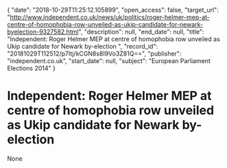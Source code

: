 {
  "date": "2018-10-29T11:25:12.105899", 
  "open_access": false, 
  "target_url": "http://www.independent.co.uk/news/uk/politics/roger-helmer-mep-at-centre-of-homophobia-row-unveiled-as-ukip-candidate-for-newark-byelection-9327582.html", 
  "description": null, 
  "end_date": null, 
  "title": "Independent:  Roger Helmer MEP at centre of homophobia row unveiled as Ukip candidate for Newark by-election ", 
  "record_id": "20181029T112512/p7Itj/kCGN8s8I9Vo3Z81Q==", 
  "publisher": "independent.co.uk", 
  "start_date": null, 
  "subject": "European Parliament Elections 2014"
}

# Independent:  Roger Helmer MEP at centre of homophobia row unveiled as Ukip candidate for Newark by-election 

None